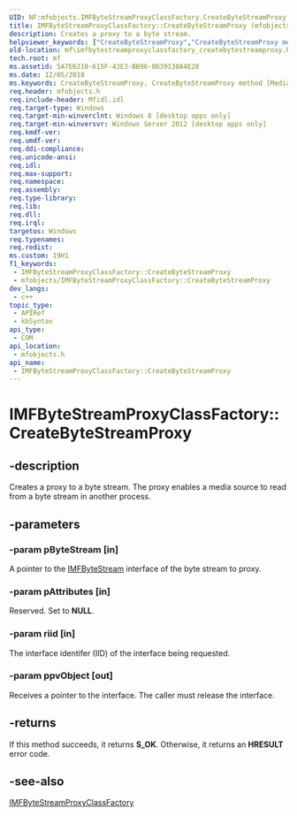 ```yaml
---
UID: NF:mfobjects.IMFByteStreamProxyClassFactory.CreateByteStreamProxy
title: IMFByteStreamProxyClassFactory::CreateByteStreamProxy (mfobjects.h)
description: Creates a proxy to a byte stream.
helpviewer_keywords: ["CreateByteStreamProxy","CreateByteStreamProxy method [Media Foundation]","CreateByteStreamProxy method [Media Foundation]","IMFByteStreamProxyClassFactory interface","IMFByteStreamProxyClassFactory interface [Media Foundation]","CreateByteStreamProxy method","IMFByteStreamProxyClassFactory.CreateByteStreamProxy","IMFByteStreamProxyClassFactory::CreateByteStreamProxy","mf.imfbytestreamproxyclassfactory_createbytestreamproxy","mfobjects/IMFByteStreamProxyClassFactory::CreateByteStreamProxy"]
old-location: mf\imfbytestreamproxyclassfactory_createbytestreamproxy.htm
tech.root: mf
ms.assetid: 5A7E6218-615F-43E3-BB96-0D39138A4E28
ms.date: 12/05/2018
ms.keywords: CreateByteStreamProxy, CreateByteStreamProxy method [Media Foundation], CreateByteStreamProxy method [Media Foundation],IMFByteStreamProxyClassFactory interface, IMFByteStreamProxyClassFactory interface [Media Foundation],CreateByteStreamProxy method, IMFByteStreamProxyClassFactory.CreateByteStreamProxy, IMFByteStreamProxyClassFactory::CreateByteStreamProxy, mf.imfbytestreamproxyclassfactory_createbytestreamproxy, mfobjects/IMFByteStreamProxyClassFactory::CreateByteStreamProxy
req.header: mfobjects.h
req.include-header: Mfidl.idl
req.target-type: Windows
req.target-min-winverclnt: Windows 8 [desktop apps only]
req.target-min-winversvr: Windows Server 2012 [desktop apps only]
req.kmdf-ver: 
req.umdf-ver: 
req.ddi-compliance: 
req.unicode-ansi: 
req.idl: 
req.max-support: 
req.namespace: 
req.assembly: 
req.type-library: 
req.lib: 
req.dll: 
req.irql: 
targetos: Windows
req.typenames: 
req.redist: 
ms.custom: 19H1
f1_keywords:
 - IMFByteStreamProxyClassFactory::CreateByteStreamProxy
 - mfobjects/IMFByteStreamProxyClassFactory::CreateByteStreamProxy
dev_langs:
 - c++
topic_type:
 - APIRef
 - kbSyntax
api_type:
 - COM
api_location:
 - mfobjects.h
api_name:
 - IMFByteStreamProxyClassFactory::CreateByteStreamProxy
---
```


# IMFByteStreamProxyClassFactory::CreateByteStreamProxy


## -description

Creates a proxy to a byte stream. The proxy enables a media source to read from a byte stream in another process.

## -parameters

### -param pByteStream [in]

A pointer to the <a href="/windows/desktop/api/mfobjects/nn-mfobjects-imfbytestream">IMFByteStream</a> interface of the byte stream to proxy.

### -param pAttributes [in]

Reserved. Set to <b>NULL</b>.

### -param riid [in]

The interface identifer (IID) of the interface being requested.

### -param ppvObject [out]

Receives a pointer to the interface. The caller must release the interface.

## -returns

If this method succeeds, it returns <b xmlns:loc="http://microsoft.com/wdcml/l10n">S_OK</b>. Otherwise, it returns an <b xmlns:loc="http://microsoft.com/wdcml/l10n">HRESULT</b> error code.

## -see-also

<a href="/windows/desktop/api/mfobjects/nn-mfobjects-imfbytestreamproxyclassfactory">IMFByteStreamProxyClassFactory</a>

